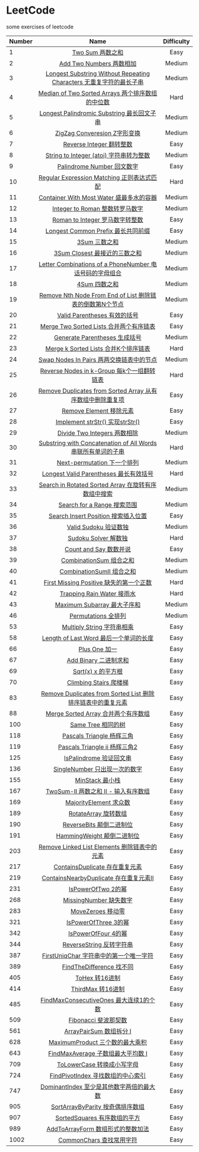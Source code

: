 # LeetCode

some exercises of leetcode

| Number | Name | Difficulty |  
| ------------- |:-------------:| :-----:|  
| 1 | [Two Sum 两数之和](https://github.com/kaisa911/LeetCode/blob/master/Thinkings/Easy/1-TwoSum.md) | Easy |
| 2 | [Add Two Numbers 两数相加](https://github.com/kaisa911/LeetCode/blob/master/Thinkings/Medium/2-AddTwoNumbers.md) | Medium |
| 3 | [Longest Substring Without Repeating Characters 无重复字符的最长子串](https://github.com/kaisa911/LeetCode/blob/master/Thinkings/Medium/3-LongestSubstringWithoutRepeatingCharacters.md) | Medium |
| 4 | [Median of Two Sorted Arrays 两个排序数组的中位数](https://github.com/kaisa911/LeetCode/blob/master/Solutions/Hard/4-MedianofTwoSortedArrays.js) | Hard |
| 5 | [Longest Palindromic Substring 最长回文子串](https://github.com/kaisa911/LeetCode/blob/master/Solutions/Medium/5-LongestPalindromicSubstring.js) | Medium |
| 6 | [ZigZag Converesion Z字形变换](https://github.com/kaisa911/LeetCode/blob/master/Solutions/Medium/6-ZigZagConveresion.js) | Medium |  
| 7 | [Reverse Integer 翻转整数](https://github.com/kaisa911/LeetCode/blob/master/Solutions/Easy/7-ReverseInteger.js) | Easy |
| 8 | [String to Integer (atoi) 字符串转为整数](https://github.com/kaisa911/LeetCode/blob/master/Solutions/Medium/8-StringtoInteger(atoi).js) | Medium |  
| 9 | [Palindrome Number 回文数字](https://github.com/kaisa911/LeetCode/blob/master/Solutions/Easy/9-PalindromeNumber.js) | Easy |  
| 10 | [Regular Expression Matching 正则表达式匹配](https://github.com/kaisa911/LeetCode/blob/master/Solutions/Hard/10-RegularExpressionMatching.js) | Hard |  
| 11 | [Container With Most Water 盛最多水的容器](https://github.com/kaisa911/LeetCode/blob/master/Solutions/Medium/11-ContainerWithMostWater.js) | Medium |  
| 12 | [Integer to Roman 整数转罗马数字](https://github.com/kaisa911/LeetCode/blob/master/Solutions/Medium/12-IntegertoRoman.js) | Medium |  
| 13 | [Roman to Integer 罗马数字转整数](https://github.com/kaisa911/LeetCode/blob/master/Solutions/Easy/13-RomantoInteger.js) | Easy |  
| 14 | [Longest Common Prefix 最长共同前缀](https://github.com/kaisa911/LeetCode/blob/master/Solutions/Easy/14-LongestCommonPrefix.js) | Easy |  
| 15 | [3Sum 三数之和](https://github.com/kaisa911/LeetCode/blob/master/Solutions/Medium/15-3Sum.js) | Medium |  
| 16 | [3Sum Closest 最接近的三数之和](https://github.com/kaisa911/LeetCode/blob/master/Solutions/Medium/16-3SumClosest.js) | Medium |
| 17 | [Letter Combinations of a PhoneNumber 电话号码的字母组合](https://github.com/kaisa911/LeetCode/blob/master/Solutions/Medium/17-LetterCombinationsofaPhoneNumber.js) | Medium |  
| 18 | [4Sum 四数之和](https://github.com/kaisa911/LeetCode/blob/master/Solutions/Medium/18-4Sum.js) | Medium |  
| 19 | [Remove Nth Node From End of List 删除链表的倒数第N个节点](https://github.com/kaisa911/LeetCode/blob/master/Solutions/Medium/19-RemoveNthNodeFromEndofList.js) | Medium |  
| 20 | [Valid Parentheses 有效的括号](https://github.com/kaisa911/LeetCode/blob/master/Solutions/Easy/20-ValidParentheses.js) | Easy |  
| 21 | [Merge Two Sorted Lists 合并两个有序链表](https://github.com/kaisa911/LeetCode/blob/master/Solutions/Easy/21-MergeTwoSortedLists.js) | Easy |  
| 22 | [Generate Parentheses 生成括号](https://github.com/kaisa911/LeetCode/blob/master/Solutions/Medium/22-GenerateParentheses.js) | Medium |  
| 23 | [Merge k Sorted Lists 合并K个排序链表](https://github.com/kaisa911/LeetCode/blob/master/Solutions/Hard/23-MergekSortedLists.js) | Hard |  
| 24 | [Swap Nodes In Pairs 两两交换链表中的节点](https://github.com/kaisa911/LeetCode/blob/master/Solutions/Medium/24-SwapNodesInPairs.js) | Medium |  
| 25| [Reverse Nodes in k-Group 每k个一组翻转链表](https://github.com/kaisa911/LeetCode/blob/master/Solutions/Hard/25-ReverseNodesInk-Group.js) | Hard |  
| 26 | [Remove Duplicates from Sorted Array 从有序数组中删除重复项](https://github.com/kaisa911/LeetCode/blob/master/Solutions/Easy/26-RemoveDuplicatesfromSortedArray.js) | Easy |
| 27 | [Remove Element 移除元素](https://github.com/kaisa911/LeetCode/blob/master/Solutions/Easy/27-RemoveElement.js) | Easy |
| 28 | [Implement strStr() 实现strStr()](https://github.com/kaisa911/LeetCode/blob/master/Solutions/Easy/28-ImplementstrStr().js) | Easy |  
| 29 | [Divide Two Integers 两数相除](https://github.com/kaisa911/LeetCode/blob/master/Solutions/Medium/29-DivideTwoIntegers.js) | Medium |  
| 30 | [Substring with Concatenation of All Words 串联所有单词的子串](https://github.com/kaisa911/LeetCode/blob/master/Solutions/Hard/30-SubstringwithConcatenationofAllWords.js) | Hard |  
| 31 | [Next-permutation 下一个排列](https://github.com/kaisa911/LeetCode/blob/master/Solutions/Medium/31-Next-permutation.js) | Medium |  
| 32 | [Longest Valid Parentheses 最长有效括号](https://github.com/kaisa911/LeetCode/blob/master/Solutions/Hard/32-LongestValidParentheses.js) | Hard |  
| 33 | [Search in Rotated Sorted Array 在旋转有序数组中搜索](https://github.com/kaisa911/LeetCode/blob/master/Solutions/Medium/33-SearchinRotatedSortedArray.js) | Medium |  
| 34 | [Search for a Range 搜索范围](https://github.com/kaisa911/LeetCode/blob/master/Solutions/Medium/34-SearchforaRange.js) | Medium |  
| 35 | [Search Insert Position 搜索插入位置](https://github.com/kaisa911/LeetCode/blob/master/Solutions/Easy/35-SearchInsertPosition.js) | Easy |  
| 36 | [Valid Sudoku 验证数独](https://github.com/kaisa911/LeetCode/blob/master/Solutions/Medium/36-ValidSudoku.js) | Medium |  
| 37 | [Sudoku Solver 解数独](https://github.com/kaisa911/LeetCode/blob/master/Solutions/Hard/37-SudokuSolver.js) | Hard |  
| 38 | [Count and Say 数数并说](https://github.com/kaisa911/LeetCode/blob/master/Solutions/Easy/38-CountandSay.js) | Easy |  
| 39 | [CombinationSum 组合之和](https://github.com/kaisa911/LeetCode/blob/master/Solutions/Medium/39-CombinationSum.js) | Medium |  
| 40 | [CombinationSumII 组合之和](https://github.com/kaisa911/LeetCode/blob/master/Solutions/Medium/40-CombinationSumII.js) | Medium |  
| 41 | [First Missing Positive 缺失的第一个正数](https://github.com/kaisa911/LeetCode/blob/master/Solutions/Hard/41-FirstMissingPositive.js) | Hard |  
| 42 | [Trapping Rain Water 接雨水](https://github.com/kaisa911/LeetCode/blob/master/Solutions/Hard/42-TrappingRainWater.js) | Hard |  
| 43 | [Maximum Subarray 最大子序和](https://github.com/kaisa911/LeetCode/blob/master/Solutions/Medium/43-MaximumSubarray.js) | Medium |  
| 46 | [Permutations 全排列](https://github.com/kaisa911/LeetCode/blob/master/Solutions/Medium/46-Permutations.js) | Medium |  
| 53 | [Multiply String 字符串相乘](https://github.com/kaisa911/LeetCode/blob/master/Solutions/Medium/53-MultiplyString.js) | Easy |  
| 58 | [Length of Last Word 最后一个单词的长度](https://github.com/kaisa911/LeetCode/blob/master/Solutions/Easy/58-LengthofLastWord.js) | Easy |
| 66 | [Plus One 加一](https://github.com/kaisa911/LeetCode/blob/master/Solutions/Easy/66-PlusOne.js) | Easy |  
| 67 | [Add Binary 二进制求和](https://github.com/kaisa911/LeetCode/blob/master/Solutions/Easy/67-AddBinary.js) | Easy |  
| 69 | [Sqrt(x) x 的平方根](https://github.com/kaisa911/LeetCode/blob/master/Solutions/Easy/69-Sqrt(x).js) | Easy |  
| 70 | [Climbing Stairs 爬楼梯](https://github.com/kaisa911/LeetCode/blob/master/Solutions/Easy/70-ClimbingStairs.js) | Easy |
| 83 | [Remove Duplicates from Sorted List 删除排序链表中的重复元素](https://github.com/kaisa911/LeetCode/blob/master/Solutions/Easy/83-RemoveDuplicatesfromSortedList.js) | Easy |
| 88 | [Merge Sorted Array 合并两个有序数组](https://github.com/kaisa911/LeetCode/blob/master/Solutions/Easy/88-MergeSortedArray.js) | Easy |
| 100 | [Same Tree 相同的树](https://github.com/kaisa911/LeetCode/blob/master/Solutions/Easy/100-SameTree.js) | Easy |
| 118 | [Pascals Triangle 杨辉三角](https://github.com/kaisa911/LeetCode/blob/master/Solutions/Easy/118-PascalsTriangle.js) | Easy |
| 119 | [Pascals Triangle ii 杨辉三角2](https://github.com/kaisa911/LeetCode/blob/master/Solutions/Easy/119-PascalsTriangleii.js) | Easy |
| 125 | [IsPalindrome 验证回文串](https://github.com/kaisa911/LeetCode/blob/master/Solutions/Easy/125-isPalindrome.js) | Easy |
| 136 | [SingleNumber 只出现一次的数字](https://github.com/kaisa911/LeetCode/blob/master/Solutions/Easy/136-singleNumber.js) | Easy |
| 155 | [MinStack 最小栈](https://github.com/kaisa911/LeetCode/blob/master/Solutions/Easy/155-MinStack.js) | Easy |
| 167 | [TwoSum-II 两数之和 II - 输入有序数组](https://github.com/kaisa911/LeetCode/blob/master/Solutions/Easy/167-TwoSumII.js) | Easy |
| 169 | [MajorityElement 求众数](https://github.com/kaisa911/LeetCode/blob/master/Solutions/Easy/169-majorityElement.js) | Easy |
| 189 | [RotateArray 旋转数组](https://github.com/kaisa911/LeetCode/blob/master/Solutions/Easy/189-rotateArray.js) | Easy |
| 190 | [ReverseBits 颠倒二进制位](https://github.com/kaisa911/LeetCode/blob/master/Solutions/Easy/190-reverseBits.js) | Easy |
| 191 | [HammingWeight 颠倒二进制位](https://github.com/kaisa911/LeetCode/blob/master/Solutions/Easy/191-hammingWeight.js) | Easy |
| 203 | [Remove Linked List Elements 删除链表中的元素](https://github.com/kaisa911/LeetCode/blob/master/Solutions/Easy/203-RemoveLinkedListElements.js) | Easy |
| 217 | [ContainsDuplicate 存在重复元素](https://github.com/kaisa911/LeetCode/blob/master/Solutions/Easy/217-containsDuplicate.js) | Easy |
| 219 | [ContainsNearbyDuplicate 存在重复元素II](https://github.com/kaisa911/LeetCode/blob/master/Solutions/Easy/219-containsNearbyDuplicate.js) | Easy |
| 231 | [IsPowerOfTwo 2的幂](https://github.com/kaisa911/LeetCode/blob/master/Solutions/Easy/231-isPowerOfTwo.js) | Easy |
| 268 | [MissingNumber 缺失数字](https://github.com/kaisa911/LeetCode/blob/master/Solutions/Easy/268-missingNumber.js) | Easy |
| 283 | [MoveZeroes 移动零](https://github.com/kaisa911/LeetCode/blob/master/Solutions/Easy/283-moveZeroes.js) | Easy |
| 321 | [IsPowerOfThree 3的幂](https://github.com/kaisa911/LeetCode/blob/master/Solutions/Easy/321-isPowerOfThree.js) | Easy |
| 342 | [IsPowerOfFour 4的幂](https://github.com/kaisa911/LeetCode/blob/master/Solutions/Easy/342-isPowerOfFour.js) | Easy |
| 344 | [ReverseString  反转字符串](https://github.com/kaisa911/LeetCode/blob/master/Solutions/Easy/344-reverseString.js) | Easy |
| 387 | [FirstUniqChar  字符串中的第一个唯一字符](https://github.com/kaisa911/LeetCode/blob/master/Solutions/Easy/387-firstUniqChar.js) | Easy |
| 389 | [FindTheDifference 找不同](https://github.com/kaisa911/LeetCode/blob/master/Solutions/Easy/389-findTheDifference.js) | Easy |
| 405 | [ToHex 转16进制](https://github.com/kaisa911/LeetCode/blob/master/Solutions/Easy/405-ToHex.js) | Easy |
| 414 | [ThirdMax 转16进制](https://github.com/kaisa911/LeetCode/blob/master/Solutions/Easy/414-thirdMax.js) | Easy |
| 485 | [FindMaxConsecutiveOnes 最大连续1的个数](https://github.com/kaisa911/LeetCode/blob/master/Solutions/Easy/485-findMaxConsecutiveOnes.js) | Easy |
| 509 | [Fibonacci 斐波那契数](https://github.com/kaisa911/LeetCode/blob/master/Solutions/Easy/509-Fibonacci.js) | Easy |
| 561 | [ArrayPairSum 数组拆分 I](https://github.com/kaisa911/LeetCode/blob/master/Solutions/Easy/561-arrayPairSum.js) | Easy |
| 628 | [MaximumProduct 三个数的最大乘积](https://github.com/kaisa911/LeetCode/blob/master/Solutions/Easy/628-maximumProduct.js) | Easy |
| 643 | [FindMaxAverage 子数组最大平均数 I](https://github.com/kaisa911/LeetCode/blob/master/Solutions/Easy/643-findMaxAverage.js) | Easy |
| 709 | [ToLowerCase 转换成小写字母](https://github.com/kaisa911/LeetCode/blob/master/Solutions/Easy/709-toLowerCase.js) | Easy |
| 724 | [FindPivotIndex 寻找数组的中心索引](https://github.com/kaisa911/LeetCode/blob/master/Solutions/Easy/724-FindPivotIndex.js) | Easy |
| 747 | [DominantIndex 至少是其他数字两倍的最大数](https://github.com/kaisa911/LeetCode/blob/master/Solutions/Easy/747-dominantIndex.js) | Easy |
| 905 | [SortArrayByParity 按奇偶排序数组](https://github.com/kaisa911/LeetCode/blob/master/Solutions/Easy/905-sortArrayByParity.js) | Easy |
| 907 | [SortedSquares 有序数组的平方](https://github.com/kaisa911/LeetCode/blob/master/Solutions/Easy/907-sortedSquares.js) | Easy |
| 989 | [AddToArrayForm 数组形式的整数加法](https://github.com/kaisa911/LeetCode/blob/master/Solutions/Easy/989-addToArrayForm.js) | Easy |
| 1002 | [CommonChars 查找常用字符](https://github.com/kaisa911/LeetCode/blob/master/Solutions/Easy/1002-commonChars.js) | Easy |